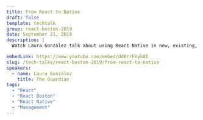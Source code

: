 ```yaml
---
title: From React to Native
draft: false
template: techtalk
group: react-boston-2019
date: September 21, 2019
description: |
  Watch Laura González talk about using React Native in new, existing, and future code!

embedLink: https://www.youtube.com/embed/ddBrrFVyk8I
slug: /tech-talks/react-boston-2019/from-react-to-native
speakers:
  - name: Laura González
    title: The Guardian
tags:
  - "React"
  - "React Boston"
  - "React Native"
  - "Management"
---
```


